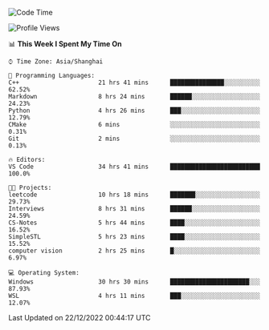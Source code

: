 <!--START_SECTION:waka-->
![Code Time](http://img.shields.io/badge/Code%20Time-496%20hrs%2047%20mins-blue)

![Profile Views](http://img.shields.io/badge/Profile%20Views-8-blue)

📊 **This Week I Spent My Time On** 

```text
⌚︎ Time Zone: Asia/Shanghai

💬 Programming Languages: 
C++                      21 hrs 41 mins      ███████████████░░░░░░░░░░   62.52% 
Markdown                 8 hrs 24 mins       ██████░░░░░░░░░░░░░░░░░░░   24.23% 
Python                   4 hrs 26 mins       ███░░░░░░░░░░░░░░░░░░░░░░   12.79% 
CMake                    6 mins              ░░░░░░░░░░░░░░░░░░░░░░░░░   0.31% 
Git                      2 mins              ░░░░░░░░░░░░░░░░░░░░░░░░░   0.13%

🔥 Editors: 
VS Code                  34 hrs 41 mins      █████████████████████████   100.0%

🐱‍💻 Projects: 
leetcode                 10 hrs 18 mins      ███████░░░░░░░░░░░░░░░░░░   29.73% 
Interviews               8 hrs 31 mins       ██████░░░░░░░░░░░░░░░░░░░   24.59% 
CS-Notes                 5 hrs 44 mins       ████░░░░░░░░░░░░░░░░░░░░░   16.52% 
SimpleSTL                5 hrs 23 mins       ████░░░░░░░░░░░░░░░░░░░░░   15.52% 
computer vision          2 hrs 25 mins       █░░░░░░░░░░░░░░░░░░░░░░░░   6.97%

💻 Operating System: 
Windows                  30 hrs 30 mins      ██████████████████████░░░   87.93% 
WSL                      4 hrs 11 mins       ███░░░░░░░░░░░░░░░░░░░░░░   12.07%

```


 Last Updated on 22/12/2022 00:44:17 UTC
<!--END_SECTION:waka-->